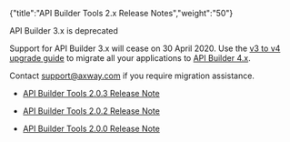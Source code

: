 {"title":"API Builder Tools 2.x Release Notes","weight":"50"} 

API Builder 3.x is deprecated

Support for API Builder 3.x will cease on 30 April 2020. Use the [v3 to v4 upgrade guide](https://docs.axway.com/bundle/API_Builder_4x_allOS_en/page/api_builder_v3_to_v4_upgrade_guide.html) to migrate all your applications to [API Builder 4.x](https://docs.axway.com/bundle/API_Builder_4x_allOS_en/page/api_builder_getting_started_guide.html).

Contact [support@axway.com](mailto:support@axway.com) if you require migration assistance.

*   [API Builder Tools 2.0.3 Release Note](/docs/appc/Axway_API_Builder/API_Builder/API_Builder_Release_Notes/API_Builder_Tools_2.x_Release_Notes/API_Builder_Tools_2.0.3_Release_Note/)
    
*   [API Builder Tools 2.0.2 Release Note](/docs/appc/Axway_API_Builder/API_Builder/API_Builder_Release_Notes/API_Builder_Tools_2.x_Release_Notes/API_Builder_Tools_2.0.2_Release_Note/)
    
*   [API Builder Tools 2.0.0 Release Note](/docs/appc/Axway_API_Builder/API_Builder/API_Builder_Release_Notes/API_Builder_Tools_2.x_Release_Notes/API_Builder_Tools_2.0.0_Release_Note/)